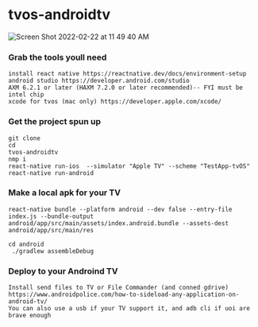 # tvos-androidtv

![Screen Shot 2022-02-22 at 11 49 40 AM](https://user-images.githubusercontent.com/444888/155198951-1bb9ed44-b6b0-4366-9542-35dec3bc1af1.png)



### Grab the tools youll need
```
install react native https://reactnative.dev/docs/environment-setup
android studio https://developer.android.com/studio
AXM 6.2.1 or later (HAXM 7.2.0 or later recommended)-- FYI must be intel chip
xcode for tvos (mac only) https://developer.apple.com/xcode/
```

### Get the project spun up
```
git clone
cd 
tvos-androidtv
nmp i
react-native run-ios  --simulator "Apple TV" --scheme "TestApp-tvOS"
react-native run-android 
```

### Make a local apk for your TV
```
react-native bundle --platform android --dev false --entry-file index.js --bundle-output android/app/src/main/assets/index.android.bundle --assets-dest android/app/src/main/res

cd android 
 ./gradlew assembleDebug
```

### Deploy to your Androind TV
```
Install send files to TV or File Commander (and conned gdrive)
https://www.androidpolice.com/how-to-sideload-any-application-on-android-tv/
You can also use a usb if your TV support it, and adb cli if uoi are brave enough
```
